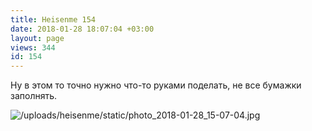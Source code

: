 ```yaml
---
title: Heisenme 154
date: 2018-01-28 18:07:04 +03:00
layout: page
views: 344
id: 154
---
```


Ну в этом то точно нужно что-то руками поделать, не все бумажки заполнять.



![/uploads/heisenme/static/photo_2018-01-28_15-07-04.jpg](/uploads/heisenme/static/photo_2018-01-28_15-07-04.jpg)
